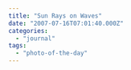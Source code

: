 ```yaml
---
title: "Sun Rays on Waves"
date: "2007-07-16T07:01:40.000Z"
categories: 
  - "journal"
tags: 
  - "photo-of-the-day"
---
```



